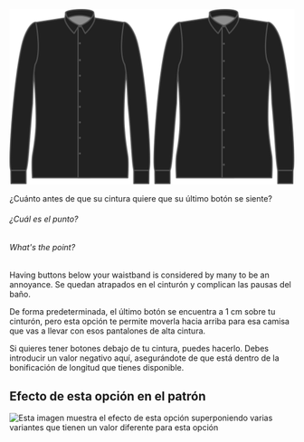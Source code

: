 ![Longitud sin botones](./buttonfreelength.svg)

¿Cuánto antes de que su cintura quiere que su último botón se siente?

<Note>

###### ¿Cuál es el punto?

###### What's the point?

Having buttons below your waistband is considered by many to be an annoyance.
Se quedan atrapados en el cinturón y complican las pausas del baño.

De forma predeterminada, el último botón se encuentra a 1 cm sobre tu cinturón,
pero esta opción te permite moverla hacia arriba para esa camisa que vas a llevar con esos pantalones de alta cintura.

Si quieres tener botones debajo de tu cintura, puedes hacerlo. Debes introducir un valor negativo aquí,
asegurándote de que está dentro de la bonificación de longitud que tienes disponible.

</Note>

## Efecto de esta opción en el patrón

![Esta imagen muestra el efecto de esta opción superponiendo varias variantes que tienen un valor diferente para esta opción](simon\_buttonfreelength\_sample.svg "Efecto de esta opción en el patrón")
